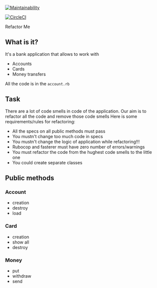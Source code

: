 [![Maintainability](https://api.codeclimate.com/v1/badges/5913748f14e5b6a9cbb1/maintainability)](https://codeclimate.com/github/IgorShkidchenko/rg_refactoring/maintainability)

[![CircleCI](https://circleci.com/gh/IgorShkidchenko/rg_refactoring/tree/develop.svg?style=svg)](https://circleci.com/gh/IgorShkidchenko/rg_refactoring/tree/develop)

Refactor Me

## What is it?

It's a bank application that allows to work with
* Accounts
* Cards
* Money transfers


All the code is in the `account.rb`

## Task

There are a lot of code smells in code of the application.
Our aim is to refactor all the code and remove those code smells
Here is some requirements/rules for refactoring:

- All the specs on all public methods must pass
- You mustn't change too much code in specs
- You mustn't change the logic of application while refactoring!!!
- Rubocop and fasterer must have zero number of errors/warnings
- You must refactor the code from the hughest code smells to the little one
- You could create separate classes

## Public methods

### Account

- creation
- destroy
- load

### Card

- creation
- show all
- destroy

### Money
- put
- withdraw
- send
